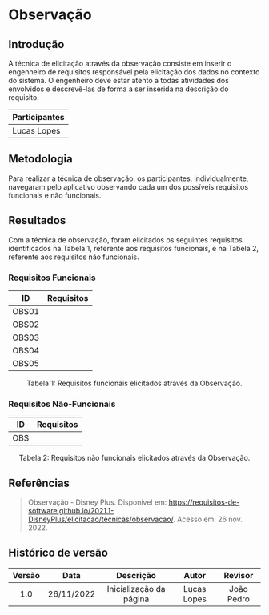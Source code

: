 # Observação

## Introdução
A técnica de elicitação através da observação consiste em inserir o engenheiro de requisitos responsável pela elicitação dos dados no contexto do sistema. O engenheiro deve estar atento a todas atividades dos envolvidos e descrevê-las de forma a ser inserida na descrição do requisito.

| Participantes |
| ---- |
| Lucas Lopes |

## Metodologia
Para realizar a técnica de observação, os participantes, individualmente, navegaram pelo aplicativo observando cada um dos possíveis requisitos funcionais e não funcionais.

## Resultados
Com a técnica de observação, foram elicitados os seguintes requisitos identificados na Tabela 1, referente aos requisitos funcionais, e na Tabela 2, referente aos requisitos não funcionais.

### Requisitos Funcionais

| ID | Requisitos |
| :--: | ---- |
| OBS01 |  |
| OBS02 |  |
| OBS03 |  |
| OBS04 |  |
| OBS05 |  |
<figcaption align="center">Tabela 1: Requisitos funcionais elicitados através da Observação.</figcaption>


### Requisitos Não-Funcionais

| ID | Requisitos |
| :--: | ---- |
| OBS |  |
<figcaption align="center">Tabela 2: Requisitos não funcionais elicitados através da Observação.</figcaption>



## Referências
> Observação - Disney Plus.  Disponível em: <https://requisitos-de-software.github.io/2021.1-DisneyPlus/elicitacao/tecnicas/observacao/>. Acesso em: 26 nov. 2022.


## Histórico de versão
| Versão | Data | Descrição | Autor | Revisor |
| :----: | :--: | :-------: | :---: | :-----: |
| 1.0 | 26/11/2022 | Inicialização da página | Lucas Lopes | João Pedro |